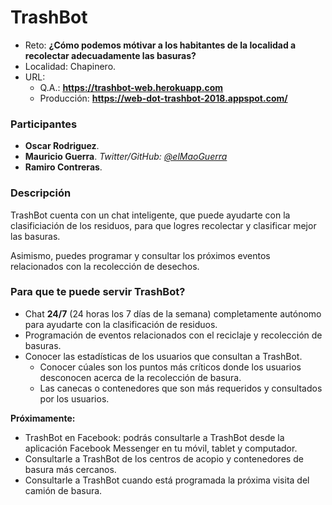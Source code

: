 # TrashBot

- Reto: **¿Cómo podemos mótivar a los habitantes de la localidad a recolectar adecuadamente las basuras?**
- Localidad: Chapinero.
- URL: 
    - Q.A.: **https://trashbot-web.herokuapp.com**
    - Producción: **https://web-dot-trashbot-2018.appspot.com/**

### Participantes
- **Oscar Rodriguez**.
- **Mauricio Guerra**. *Twitter/GitHub: <a href="https://github.com/elmaoguerra">@elMaoGuerra</a>*
- **Ramiro Contreras**.

### Descripción
TrashBot cuenta con un chat inteligente, que puede ayudarte con la clasificiación de los residuos, para que logres recolectar y clasificar mejor las basuras. 

Asimismo, puedes programar y consultar los próximos eventos relacionados con la recolección de desechos.

### Para que te puede servir TrashBot?

- Chat **24/7** (24 horas los 7 días de la semana) completamente autónomo para ayudarte con la clasificación de residuos.
- Programación de eventos relacionados con el reciclaje y recolección de basuras.
- Conocer las estadísticas de los usuarios que consultan a TrashBot.
    - Conocer cúales son los puntos más críticos donde los usuarios desconocen acerca de la recolección de basura.
    - Las canecas o contenedores que son más requeridos y consultados por los usuarios.

**Próximamente:**
 - TrashBot en Facebook: podrás consultarle a TrashBot desde la aplicación Facebook Messenger en tu móvil, tablet y computador.
 - Consultarle a TrashBot de los centros de acopio y contenedores de basura más cercanos.
 - Consultarle a TrashBot cuando está programada la próxima visita del camión de basura.